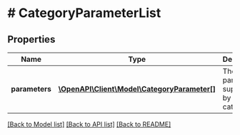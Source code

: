 # # CategoryParameterList

## Properties

Name | Type | Description | Notes
------------ | ------------- | ------------- | -------------
**parameters** | [**\OpenAPI\Client\Model\CategoryParameter[]**](CategoryParameter.md) | The list of parameters supported by the category. | [optional] 

[[Back to Model list]](../../README.md#documentation-for-models) [[Back to API list]](../../README.md#documentation-for-api-endpoints) [[Back to README]](../../README.md)


